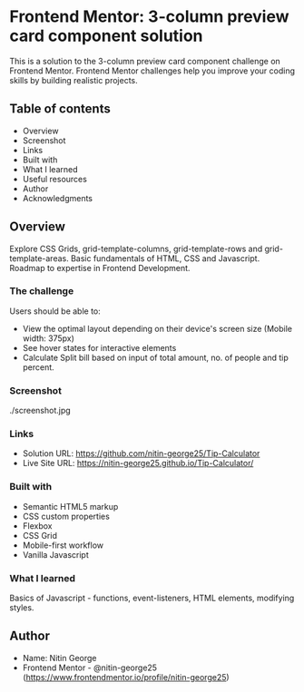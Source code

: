 # Frontend Mentor: 3-column preview card component solution

This is a solution to the 3-column preview card component challenge on Frontend Mentor. Frontend Mentor challenges help you improve your coding skills by building realistic projects. 

## Table of contents

  - Overview
  - Screenshot
  - Links
  - Built with
  - What I learned
  - Useful resources
  - Author
  - Acknowledgments

## Overview

Explore CSS Grids, grid-template-columns, grid-template-rows and grid-template-areas.
Basic fundamentals of HTML, CSS and Javascript.
Roadmap to expertise in Frontend Development.

### The challenge

Users should be able to:

- View the optimal layout depending on their device's screen size (Mobile width: 375px)
- See hover states for interactive elements
- Calculate Split bill based on input of total amount, no. of people and tip percent.

### Screenshot

./screenshot.jpg

### Links

- Solution URL: https://github.com/nitin-george25/Tip-Calculator
- Live Site URL: https://nitin-george25.github.io/Tip-Calculator/

### Built with

- Semantic HTML5 markup
- CSS custom properties
- Flexbox
- CSS Grid
- Mobile-first workflow
- Vanilla Javascript

### What I learned

Basics of Javascript - functions, event-listeners, HTML elements, modifying styles.

## Author

- Name: Nitin George
- Frontend Mentor - @nitin-george25 (https://www.frontendmentor.io/profile/nitin-george25)
